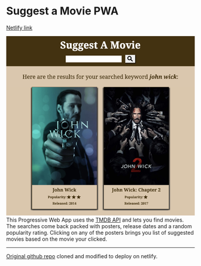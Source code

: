 # Suggest a Movie PWA

[Netlify link](https://pwa-movie-suggestions.netlify.app/)

![screenshot of the PWA](./img/pwa-screenshot.png)
This Progressive Web App uses the [TMDB API](https://developers.themoviedb.org/3/getting-started/introduction) and lets you find movies.
The searches come back packed with posters, release dates and a random popularity rating. Clicking on any of the posters brings you list of suggested movies based on the movie your clicked.

---

[Original github repo](https://github.com/maha0134/suggest-a-movie-PWA) cloned and modified to deploy on netlify.
